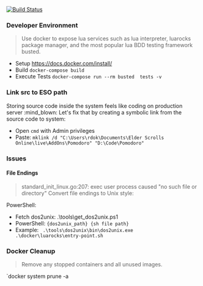 [![Build Status](https://travis-ci.org/rdok/eso-pomodoro.svg?branch=master)](https://travis-ci.org/rdok/eso-pomodoro)

### Developer Environment
> Use docker to expose lua services such as lua interpreter, luarocks package manager, and the most popular lua BDD testing framework busted.

- Setup https://docs.docker.com/install/
- Build `docker-compose build`
- Execute Tests `docker-compose run --rm busted  tests -v`


### Link src to ESO path
Storing source code inside the system feels like coding on production server :mind_blown: Let's fix that by creating a symbolic link from the source code to system:
- Open `cmd` with Admin privileges
- Paste: `mklink /d "C:\Users\rdok\Documents\Elder Scrolls Online\live\AddOns\Pomodoro" "D:\Code\Pomodoro"`

### Issues
#### File Endings
> standard_init_linux.go:207: exec user process caused "no such file or directory"
Convert file endings to Unix style: 

PowerShell:
- Fetch dos2unix:  .\tools\get_dos2unix.ps1
- PowerShell:  `{dos2unix_path} {sh file path}`
 - Example: ` .\tools\dos2unix\bin\dos2unix.exe .\docker\luarocks\entry-point.sh`

 
### Docker Cleanup
> Remove any stopped containers and all unused images. 

`docker system prune -a
  

